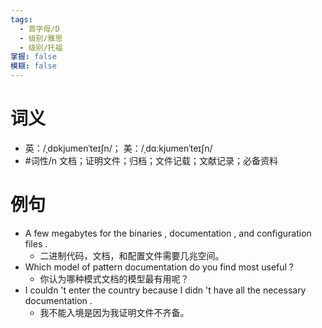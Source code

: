```yaml
---
tags:
  - 首字母/D
  - 级别/雅思
  - 级别/托福
掌握: false
模糊: false
---
```

# 词义
- 英：/ˌdɒkjumenˈteɪʃn/； 美：/ˌdɑːkjumenˈteɪʃn/
- #词性/n  文档；证明文件；归档；文件记载；文献记录；必备资料
# 例句
- A few megabytes for the binaries , documentation , and configuration files .
	- 二进制代码，文档，和配置文件需要几兆空间。
- Which model of pattern documentation do you find most useful ?
	- 你认为哪种模式文档的模型最有用呢？
- I couldn 't enter the country because I didn 't have all the necessary documentation .
	- 我不能入境是因为我证明文件不齐备。
